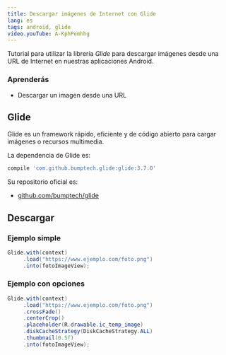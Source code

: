 ```yaml
---
title: Descargar imágenes de Internet con Glide
lang: es
tags: android, glide
video.youTube: A-KphPemhhg
---
```


Tutorial para utilizar la librería *Glide* para descargar imágenes desde una URL de Internet en nuestras aplicaciones Android.

### Aprenderás
* Descargar un imagen desde una URL

## Glide

Glide es un framework rápido, eficiente y de código abierto para cargar imágenes o recursos multimedia.

La dependencia de Glide es:

```groovy
compile 'com.github.bumptech.glide:glide:3.7.0'
```

Su repositorio oficial es:

* [github.com/bumptech/glide](https://github.com/bumptech/glide)

## Descargar

### Ejemplo simple

```java
Glide.with(context)
     .load("https://www.ejemplo.com/foto.png")
     .into(fotoImageView);
```

### Ejemplo con opciones

```java
Glide.with(context)
     .load("https://www.ejemplo.com/foto.png")
     .crossFade()
     .centerCrop()
     .placeholder(R.drawable.ic_temp_image)
     .diskCacheStrategy(DiskCacheStrategy.ALL)
     .thumbnail(0.5f)
     .into(fotoImageView);
```
